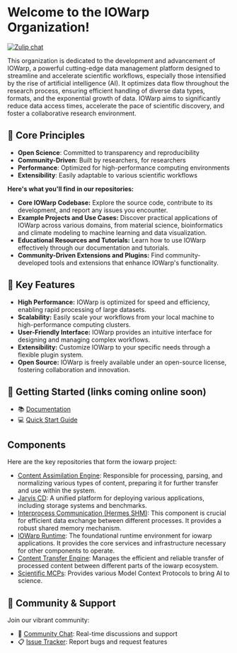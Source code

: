 # Welcome to the IOWarp Organization!

[![Zulip chat](https://img.shields.io/badge/zulip-join_chat-brightgreen.svg)](https://iowarp.zulipchat.com)

This organization is dedicated to the development and advancement of IOWarp, a powerful cutting-edge data management platform designed to streamline and accelerate scientific workflows, especially those intensified by the rise of artificial intelligence (AI).  It optimizes data flow throughout the research process, ensuring efficient handling of diverse data types, formats, and the exponential growth of data.  IOWarp aims to significantly reduce data access times, accelerate the pace of scientific discovery, and foster a collaborative research environment.

## 🎯 Core Principles
- **Open Science**: Committed to transparency and reproducibility
- **Community-Driven**: Built by researchers, for researchers
- **Performance**: Optimized for high-performance computing environments
- **Extensibility**: Easily adaptable to various scientific workflows
  
**Here's what you'll find in our repositories:**

- **Core IOWarp Codebase:** Explore the source code, contribute to its development, and report any issues you encounter.
- **Example Projects and Use Cases:** Discover practical applications of IOWarp across various domains, from material science, bioinformatics and climate modeling to machine learning and data visualization.
- **Educational Resources and Tutorials:** Learn how to use IOWarp effectively through our documentation and tutorials.
- **Community-Driven Extensions and Plugins:**  Find community-developed tools and extensions that enhance IOWarp's functionality.

## 🌟 Key Features
- **High Performance:** IOWarp is optimized for speed and efficiency, enabling rapid processing of large datasets.
- **Scalability:**  Easily scale your workflows from your local machine to high-performance computing clusters.
- **User-Friendly Interface:** IOWarp provides an intuitive interface for designing and managing complex workflows.
- **Extensibility:** Customize IOWarp to your specific needs through a flexible plugin system.
- **Open Source:** IOWarp is freely available under an open-source license, fostering collaboration and innovation.

## 🚀 Getting Started (links coming online soon)
- 📚 [Documentation](https://grc.iit.edu/docs/iowarp/index)
- 💻 [Quick Start Guide](https://grc.iit.edu/docs/iowarp/index)

## Components
Here are the key repositories that form the iowarp project:
- [Content Assimilation Engine](https://github.com/iowarp/content-assimilation-engine): Responsible for processing, parsing, and normalizing various types of content, preparing it for further transfer and use within the system.
- [Jarvis CD](https://github.com/iowarp/ppi-jarvis-cd): A unified platform for deploying various applications, including storage systems and benchmarks.
- [Interprocess Communication (Hermes SHM)](https://github.com/iowarp/cte-hermes-shm): This component is crucial for efficient data exchange between different processes. It provides a robust shared memory mechanism.
- [IOWarp Runtime](https://github.com/iowarp/iowarp-runtime): The foundational runtime environment for iowarp applications. It provides the core services and infrastructure necessary for other components to operate.
- [Content Transfer Engine](https://github.com/iowarp/content-transfer-engine): Manages the efficient and reliable transfer of processed content between different parts of the iowarp ecosystem.
- [Scientific MCPs](https://github.com/iowarp/scientific-mcps): Provides various Model Context Protocols to bring AI to science.

## 🤝 Community & Support
Join our vibrant community:
- 💬 [Community Chat](https://iowarp.zulipchat.com): Real-time discussions and support
- 📋 [Issue Tracker](https://github.com/iowarp/.github): Report bugs and request features
